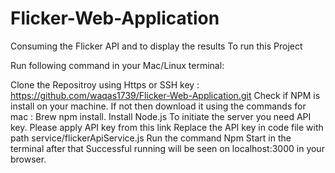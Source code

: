 # Flicker-Web-Application
Consuming the Flicker API and to display the results
To run this Project

Run following command in your Mac/Linux terminal:

Clone the Repositroy using Https or SSH key : https://github.com/waqas1739/Flicker-Web-Application.git
Check if NPM is install on your machine. If not then download it using the commands for mac : Brew npm install. Install Node.js
To initiate the server you need API key.
Please apply API key from this link 
Replace the API key in code file with path service/flickerApiService.js
Run the command Npm Start in the terminal after that
Successful running will be seen on localhost:3000 in your browser.
